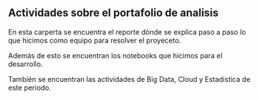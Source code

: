 ## Actividades sobre el portafolio de analisis

En esta carperta se encuentra el reporte dónde se explica paso a paso lo que hicimos como equipo para resolver el proyeceto. 

Además de esto se encuentran los notebooks que hicimos para el desarrollo.

También se encuentran las actividades de Big Data, Cloud y Estadistica de este periodo.